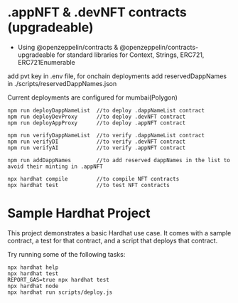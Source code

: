 # .appNFT & .devNFT contracts (upgradeable)

- Using @openzeppelin/contracts & @openzeppelin/contracts-upgradeable for standard libraries for Context, Strings, ERC721, ERC721Enumerable

add pvt key in .env file, for onchain deployments
add reservedDappNames in ./scripts/reservedDappNames.json

Current deployments are configured for mumbai(Polygon)

```shell
npm run deployDappNameList  //to deploy .dappNameList contract
npm run deployDevProxy      //to deploy .devNFT contract
npm run deployAppProxy      //to deploy .appNFT contract

npm run verifyDappNameList  //to verify .dappNameList contract
npm run verifyDI            //to verify .devNFT contract
npm run verifyAI            //to verify .appNFT contract

npm run addDappNames        //to add reserved dappNames in the list to avoid their minting in .appNFT

npx hardhat compile         //to compile NFT contracts
npx hardhat test            //to test NFT contracts

```

# Sample Hardhat Project

This project demonstrates a basic Hardhat use case. It comes with a sample contract, a test for that contract, and a script that deploys that contract.

Try running some of the following tasks:

```shell
npx hardhat help
npx hardhat test
REPORT_GAS=true npx hardhat test
npx hardhat node
npx hardhat run scripts/deploy.js
```
